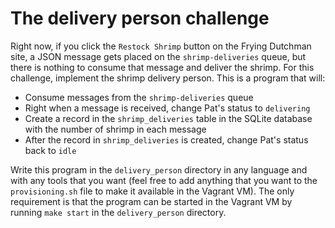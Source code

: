 # The delivery person challenge

Right now, if you click the `Restock Shrimp` button on the Frying Dutchman
site, a JSON message gets placed on the `shrimp-deliveries` queue, but there is
nothing to consume that message and deliver the shrimp.  For this challenge,
implement the shrimp delivery person.  This is a program that will:

* Consume messages from the `shrimp-deliveries` queue
* Right when a message is received, change Pat's status to `delivering`
* Create a record in the `shrimp_deliveries` table in the SQLite database with the number of shrimp in each message
* After the record in `shrimp_deliveries` is created, change Pat's status back to `idle`

Write this program in the `delivery_person` directory in any language and with
any tools that you want (feel free to add anything that you want to the
`provisioning.sh` file to make it available in the Vagrant VM).  The only
requirement is that the program can be started in the Vagrant VM by running
`make start` in the `delivery_person` directory.

